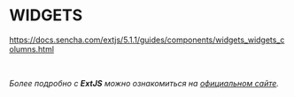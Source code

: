 # WIDGETS
https://docs.sencha.com/extjs/5.1.1/guides/components/widgets_widgets_columns.html


<br/>

_Более подробно с **ExtJS** можно ознакомиться на [официальном сайте](https://docs.sencha.com/extjs/5.1.1/index.html)._